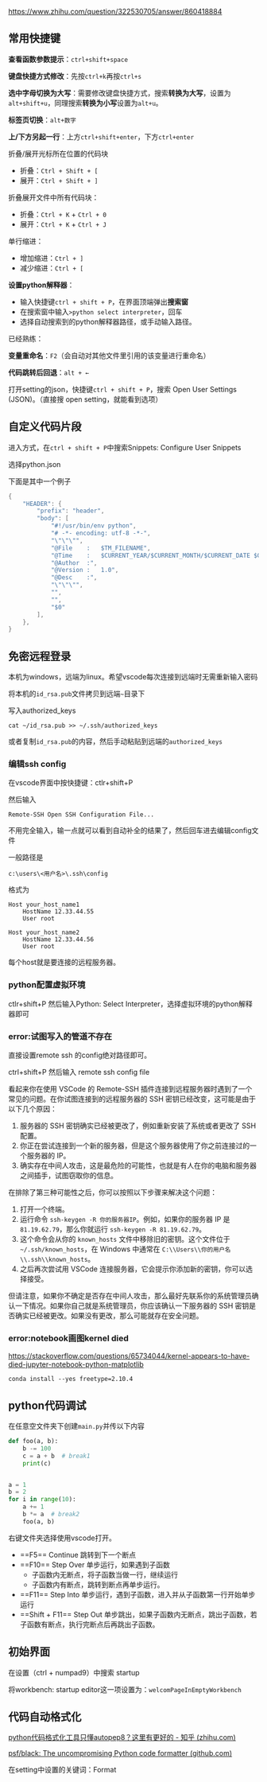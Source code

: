 https://www.zhihu.com/question/322530705/answer/860418884

## 常用快捷键

**查看函数参数提示**：`ctrl+shift+space`

**键盘快捷方式修改**：先按`ctrl+k`再按`ctrl+s`

**选中字母切换为大写**：需要修改键盘快捷方式，搜索**转换为大写**，设置为`alt+shift+u`，同理搜索**转换为小写**设置为`alt+u`。

**标签页切换**：`alt+数字`

**上/下方另起一行**：上方`ctrl+shift+enter`，下方`ctrl+enter`



折叠/展开光标所在位置的代码块

- 折叠：`Ctrl + Shift + [`
- 展开：`Ctrl + Shift + ]`

折叠展开文件中所有代码块：

- 折叠：`Ctrl + K` + `Ctrl + 0`
- 展开：`Ctrl + K` + `Ctrl + J`

单行缩进：

- 增加缩进：`Ctrl + ]`
- 减少缩进：`Ctrl + [`



**设置python解释器**：

- 输入快捷键`ctrl + shift + P`，在界面顶端弹出**搜索窗**
- 在搜索窗中输入`>python select interpreter`，回车
- 选择自动搜索到的python解释器路径，或手动输入路径。



已经熟练：

**变量重命名**：`F2`（会自动对其他文件里引用的该变量进行重命名）

**代码跳转后回退**：`alt + ←`

打开setting的json，快捷键`ctrl + shift + P`，搜索 Open User Settings (JSON)。（直接搜 open setting，就能看到选项）

## 自定义代码片段

进入方式，在`ctrl + shift + P`中搜索Snippets: Configure User Snippets

选择python.json

下面是其中一个例子

```cs
{
    "HEADER": {
		"prefix": "header",
		"body": [
			"#!/usr/bin/env python",
			"# -*- encoding: utf-8 -*-",
			"\"\"\"",
			"@File    :   $TM_FILENAME",
			"@Time    :   $CURRENT_YEAR/$CURRENT_MONTH/$CURRENT_DATE $CURRENT_HOUR:$CURRENT_MINUTE:$CURRENT_SECOND",
			"@Author  :",
			"@Version :   1.0",
			"@Desc    :",
			"\"\"\"",
			"",
			"",
			"$0"
		],
	},
}
```



## 免密远程登录

本机为windows，远端为linux。希望vscode每次连接到远端时无需重新输入密码

将本机的`id_rsa.pub`文件拷贝到远端`~`目录下

写入authorized_keys

```
cat ~/id_rsa.pub >> ~/.ssh/authorized_keys
```

或者复制`id_rsa.pub`的内容，然后手动粘贴到远端的`authorized_keys`



### 编辑ssh config

在vscode界面中按快捷键：ctlr+shift+P 

然后输入

```
Remote-SSH Open SSH Configuration File...
```

不用完全输入，输一点就可以看到自动补全的结果了，然后回车进去编辑config文件

一般路径是

```
c:\users\<用户名>\.ssh\config
```

格式为

```
Host your_host_name1
    HostName 12.33.44.55
    User root

Host your_host_name2
    HostName 12.33.44.56
    User root
```

每个host就是要连接的远程服务器。

### python配置虚拟环境

ctlr+shift+P 然后输入Python: Select Interpreter，选择虚拟环境的python解释器即可

### error:试图写入的管道不存在

直接设置remote ssh 的config绝对路径即可。

ctrl+shift+P  然后输入 remote ssh config file

看起来你在使用 VSCode 的 Remote-SSH 插件连接到远程服务器时遇到了一个常见的问题。在你试图连接到的远程服务器的 SSH 密钥已经改变，这可能是由于以下几个原因：

1. 服务器的 SSH 密钥确实已经被更改了，例如重新安装了系统或者更改了 SSH 配置。
2. 你正在尝试连接到一个新的服务器，但是这个服务器使用了你之前连接过的一个服务器的 IP。
3. 确实存在中间人攻击，这是最危险的可能性，也就是有人在你的电脑和服务器之间插手，试图窃取你的信息。

在排除了第三种可能性之后，你可以按照以下步骤来解决这个问题：

1. 打开一个终端。
2. 运行命令 `ssh-keygen -R 你的服务器IP`。例如，如果你的服务器 IP 是 `81.19.62.79`，那么你就运行 `ssh-keygen -R 81.19.62.79`。
3. 这个命令会从你的 `known_hosts` 文件中移除旧的密钥。这个文件位于 `~/.ssh/known_hosts`，在 Windows 中通常在 `C:\\Users\\你的用户名\\.ssh\\known_hosts`。
4. 之后再次尝试用 VSCode 连接服务器，它会提示你添加新的密钥，你可以选择接受。

但请注意，如果你不确定是否存在中间人攻击，那么最好先联系你的系统管理员确认一下情况。如果你自己就是系统管理员，你应该确认一下服务器的 SSH 密钥是否确实已经被更改。如果没有更改，那么可能就存在安全问题。



### error:notebook画图kernel died

https://stackoverflow.com/questions/65734044/kernel-appears-to-have-died-jupyter-notebook-python-matplotlib

```
conda install --yes freetype=2.10.4
```

## python代码调试

在任意空文件夹下创建`main.py`并传以下内容

```python
def foo(a, b):
    b -= 100
    c = a + b  # break1 
    print(c)


a = 1
b = 2
for i in range(10):
    a += 1
    b *= a  # break2
    foo(a, b)
```

右键文件夹选择使用vscode打开。

- ==F5== Continue 跳转到下一个断点
- ==F10== Step Over 单步运行，如果遇到子函数
  - 子函数内无断点，将子函数当做一行，继续运行
  - 子函数内有断点，跳转到断点再单步运行。
- ==F11== Step Into 单步运行，遇到子函数，进入并从子函数第一行开始单步运行
- ==Shift + F11== Step Out 单步跳出，如果子函数内无断点，跳出子函数，若子函数有断点，执行完断点后再跳出子函数。

## 初始界面

在设置（ctrl + numpad9）中搜索 startup

将workbench: startup editor这一项设置为：`welcomPageInEmptyWorkbench`

## 代码自动格式化



[python代码格式化工具只懂autopep8？这里有更好的 - 知乎 (zhihu.com)](https://zhuanlan.zhihu.com/p/203307235)

[psf/black: The uncompromising Python code formatter (github.com)](https://github.com/psf/black)

在setting中设置的关键词：Format
